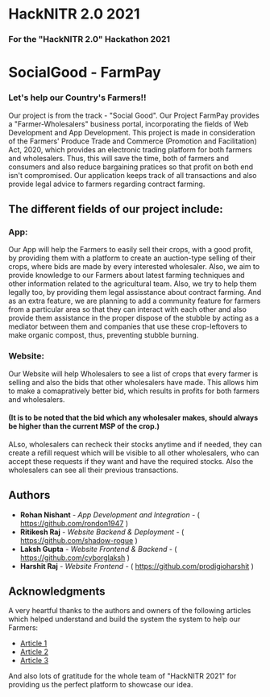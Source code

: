 # HackNITR 2.0 2021
### For the "HackNITR 2.0" Hackathon 2021

# SocialGood - FarmPay
### Let's help our Country's Farmers!!

Our project is from the track - "Social Good". Our Project FarmPay provides a "Farmer-Wholesalers" business portal, incorporating the fields of Web Development and App Development. This project is made in consideration of the Farmers' Produce Trade and Commerce (Promotion and Facilitation) Act, 2020, which provides an electronic trading platform for both farmers and wholesalers. Thus, this will save the time, both of farmers and consumers and also reduce bargaining pratices so that profit on both end isn't compromised. Our application keeps track of all transactions and also provide legal advice to farmers regarding contract farming.

## The different fields of our project include:

### App: 
Our App will help the Farmers to easily sell their crops, with a good profit, by providing them with a platform to create an auction-type selling of their crops, where bids are made by every interested wholesaler. Also, we aim to provide knowledge to our Farmers about latest farming techniques and other information related to the agricultural team. Also, we try to help them legally too, by providing them legal assisstance about contract farming. And as an extra feature, we are planning to add a community feature for farmers from a particular area so that they can interact with each other and also provide them assistance in the proper dispose of the stubble by acting as a mediator between them and companies that use these crop-leftovers to make organic compost, thus, preventing stubble burning.
### Website: 
Our Website will help Wholesalers to see a list of crops that every farmer is selling and also the bids that other wholesalers have made. This allows him to make a comapratively better bid, which results in profits for both farmers and wholesalers. 
#### (It is to be noted that the bid which any wholesaler makes, should always be higher than the current MSP of the crop.) 
ALso, wholesalers can recheck their stocks anytime and if needed, they can create a refill request which will be visible to all other wholesalers, who can accept these requests if they want and have the required stocks. Also the wholesalers can see all their previous transactions.  

## Authors

- **Rohan Nishant** - _App Development and Integration_ - ( https://github.com/rondon1947 )
- **Ritikesh Raj** - _Website Backend & Deployment_ - ( https://github.com/shadow-rogue )
- **Laksh Gupta** - _Website Frontend & Backend_ - ( https://github.com/cyborglaksh )
- **Harshit Raj** - _Website Frontend_ - ( https://github.com/prodigioharshit )


## Acknowledgments

A very heartful thanks to the authors and owners of the following articles which helped understand and build the system the system to help our Farmers:

- [Article 1](http://egazette.nic.in/WriteReadData/2020/222039.pdf)
- [Article 2](https://niti.gov.in/sites/default/files/2020-11/NewFarmActs2020.pdf)
- [Article 3](https://indianexpress.com/article/explained/farmers-big-concern-and-what-govt-could-negotiate-7073291/)

And also lots of gratitude for the whole team of "HackNITR 2021" for providing us the perfect platform to showcase our idea.